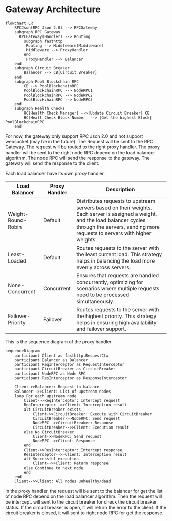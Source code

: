 # Gateway Architecture

```mermaid
flowchart LR 
    RPCJson(RPC Json 2.0) --> RPCGateway
    subgraph RPC Gateway
      RPCGateway(Handler) --> Routing
        subgraph fasthttp
         Routing --> Middleware(Middleware)
         Middleware --> ProxyHandler
        end
         ProxyHandler --> Balancer
    end
    subgraph Circuit Breaker
        Balancer --> CB[Circuit Breaker]
    end
    subgraph Pool Blockchain RPC
        CB --> PoolBlockchainRPC
        PoolBlockchainRPC --> NodeRPC1
        PoolBlockchainRPC --> NodeRPC2
        PoolBlockchainRPC --> NodeRPC3
    end
    subgraph Health Checks
        HC[Health Check Manager] -->|Update Circuit Breaker| CB
        HC[Healt Check Block Number] --> |Get the highest Block| PoolBlockchainRPC
    end
```

For now, the gateway only support RPC Json 2.0 and not support websocket (may be in the future).
The Request will be sent to the RPC Gateway. The request will be routed to the right proxy handler. The proxy handler will be sent to the right node RPC depend on the load balancer algorithm. The node RPC will send the response to the gateway. The gateway will send the response to the client.


Each load balancer have its own proxy handler.

| Load Balancer       | Proxy Handler  | Description |  
|---------------------|----------------|-------------|
| Weight-Round-Robin  | Default        | Distributes requests to upstream servers based on their weights. Each server is assigned a weight, and the load balancer cycles through the servers, sending more requests to servers with higher weights. |
| Least-Loaded        | Default        | Routes requests to the server with the least current load. This strategy helps in balancing the load more evenly across servers. |
| None-Concurrent     | Concurrent     | Ensures that requests are handled concurrently, optimizing for scenarios where multiple requests need to be processed simultaneously. |
| Failover-Priority   | Failover       | Routes requests to the server with the highest priority. This strategy helps in ensuring high availability and failover support. |


This is the sequence diagram of the proxy handler.

```mermaid
sequenceDiagram
    participant Client as fasthttp.RequestCtx
    participant Balancer as Balancer
    participant ReqInterceptor as RequestInterceptor
    participant CircuitBreaker as CircuitBreaker
    participant NodeRPC as Node RPC
    participant ResInterceptor as ResponseInterceptor

    Client->>Balancer: Request to balance
    Balancer-->>Client: List of upstream nodes
    loop For each upstream node
        Client->>ReqInterceptor: Intercept request
        ReqInterceptor-->>Client: Interception result
        alt CircuitBreaker exists
            Client->>CircuitBreaker: Execute with CircuitBreaker
            CircuitBreaker->>NodeRPC: Send request
            NodeRPC-->>CircuitBreaker: Response
            CircuitBreaker-->>Client: Execution result
        else No CircuitBreaker
            Client->>NodeRPC: Send request
            NodeRPC-->>Client: Response
        end
        Client->>ResInterceptor: Intercept response
        ResInterceptor-->>Client: Interception result
        alt Successful execution
            Client-->>Client: Return response
        else Continue to next node
        end
    end
    Client-->>Client: All nodes unhealthy/dead
```

In the proxy handler, the request will be sent to the balancer for get the list of node RPC depend on the load balancer algorithm. Then the request will be intercept. will sent to the circuit breaker for check the circuit breaker status. If the circuit breaker is open, it will return the error to the client. If the circuit breaker is closed, it will sent to right node RPC for get the response.